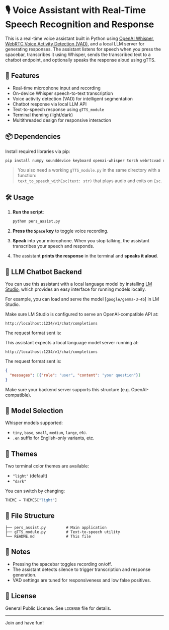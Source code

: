 
# 🎙️ Voice Assistant with Real-Time Speech Recognition and Response

This is a real-time voice assistant built in Python using [OpenAI Whisper](https://github.com/openai/whisper), [WebRTC Voice Activity Detection (VAD)](https://github.com/wiseman/py-webrtcvad), and a local LLM server for generating responses. The assistant listens for speech when you press the spacebar, transcribes it using Whisper, sends the transcribed text to a chatbot endpoint, and optionally speaks the response aloud using gTTS.

## 🚀 Features

- Real-time microphone input and recording
- On-device Whisper speech-to-text transcription
- Voice activity detection (VAD) for intelligent segmentation
- Chatbot response via local LLM API
- Text-to-speech response using `gTTS_module`
- Terminal theming (light/dark)
- Multithreaded design for responsive interaction

## 📦 Dependencies

Install required libraries via pip:

```bash
pip install numpy sounddevice keyboard openai-whisper torch webrtcvad requests colorama
```

> You also need a working `gTTS_module.py` in the same directory with a function:  
> `text_to_speech_withEsc(text: str)` that plays audio and exits on `Esc`.

## 🛠️ Usage

1. **Run the script**:
   ```bash
   python pers_assist.py
   ```

2. **Press the `Space` key** to toggle voice recording.

3. **Speak** into your microphone. When you stop talking, the assistant transcribes your speech and responds.

4. The assistant **prints the response** in the terminal and **speaks it aloud**.

## 📡 LLM Chatbot Backend

You can use this assistant with a local language model by installing [LM Studio](https://lmstudio.ai), which provides an easy interface for running models locally.

For example, you can load and serve the model [`google/gemma-3-4b`] in LM Studio.

Make sure LM Studio is configured to serve an OpenAI-compatible API at:

```
http://localhost:1234/v1/chat/completions
```

The request format sent is:

This assistant expects a local language model server running at:

```
http://localhost:1234/v1/chat/completions
```

The request format sent is:
```json
{
  "messages": [{"role": "user", "content": "your question"}]
}
```

Make sure your backend server supports this structure (e.g. OpenAI-compatible).

## 🧠 Model Selection

Whisper models supported:
- `tiny`, `base`, `small`, `medium`, `large`, etc.
- `.en` suffix for English-only variants, etc.

## 🎨 Themes

Two terminal color themes are available:
- `"light"` (default)
- `"dark"`

You can switch by changing:
```python
THEME = THEMES["light"]
```

## 🧩 File Structure
```
├── pers_assist.py         # Main application
├── gTTS_module.py         # Text-to-speech utility
└── README.md              # This file
```
## 📝 Notes

- Pressing the spacebar toggles recording on/off.
- The assistant detects silence to trigger transcription and response generation.
- VAD settings are tuned for responsiveness and low false positives.

## 📄 License

General Public License. See `LICENSE` file for details.

---
Join and have fun!

